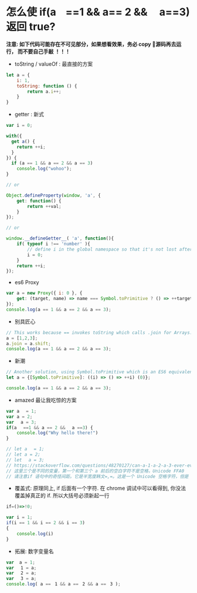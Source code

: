 # 怎么使 if(aﾠ==1 && a== 2 && ﾠa==3) 返回 true?

__注意: 如下代码可能存在不可见部分，如果想看效果，务必 __copy__ 源码再去运行， 而不要自己手敲 ！！！__

- toString / valueOf : 最直接的方案
```javascript
let a = {
    i: 1,
    toString: function () {
        return a.i++;
    }
}
```

- getter : 新式
```javascript
var i = 0;

with({
  get a() {
    return ++i;
  }
}) {
  if (a == 1 && a == 2 && a == 3)
    console.log("wohoo");
}

// or

Object.defineProperty(window, 'a', {
    get: function() {
        return ++val;
    }
});

// or

window.__defineGetter__( 'a', function(){
    if( typeof i !== 'number' ){
        // define i in the global namespace so that it's not lost after this function runs
        i = 0;
    }
    return ++i;
});
```

- es6 Proxy
```javascript
var a = new Proxy({ i: 0 }, {
    get: (target, name) => name === Symbol.toPrimitive ? () => ++target.i : target[name],
});
console.log(a == 1 && a == 2 && a == 3);
```

- 别具匠心
```javascript
// This works because == invokes toString which calls .join for Arrays.
a = [1,2,3];
a.join = a.shift;
console.log(a == 1 && a == 2 && a == 3);
```

- 新潮
```javascript
// Another solution, using Symbol.toPrimitive which is an ES6 equivalent of toString/valueOf
let a = {[Symbol.toPrimitive]: ((i) => () => ++i) (0)};

console.log(a == 1 && a == 2 && a == 3);
```

- amazed 最让我吃惊的方案
```javascript
var aﾠ = 1;
var a = 2;
var ﾠa = 3;
if(aﾠ ==1 && a == 2 && ﾠa ==3) {
    console.log("Why hello there!")
}

// let aﾠ = 1;
// let a = 2;
// let ﾠa = 3;
// https://stackoverflow.com/questions/48270127/can-a-1-a-2-a-3-ever-evaluate-to-true#
// 这里三个是不同的变量，第一个和第三个 a 前后的空白字符不是空格，Unicode FFA0
// 请注意if 语句中的奇怪间距。它是半宽度韩文=,=。这是一个 Unicode 空格字符，但是 ECMAScript 不将其解释为一个空格 —— 这意味着它是一个有效的标识符。因此有三个完全不同的变量，一个是a后加半宽度韩文，一个是a， 一个是a前加半宽度韩文。

```

- 覆盖式: 原理同上, if 后面有一个字符. 在 chrome 调试中可以看得到, 你没法覆盖掉真正的 if. 所以大括号必须新起一行
```javascript
if‌=()=>!0;

var i = 1;
if‌(i == 1 && i == 2 && i == 3)
{
    console.log(i)
}
```


- 拓展: 数字变量名
```javascript
var  a = 1;
var ﾠ1 = a;
var ﾠ2 = a;
var ﾠ3 = a;
console.log( a ==ﾠ1 && a ==ﾠ2 && a ==ﾠ3 );
```
